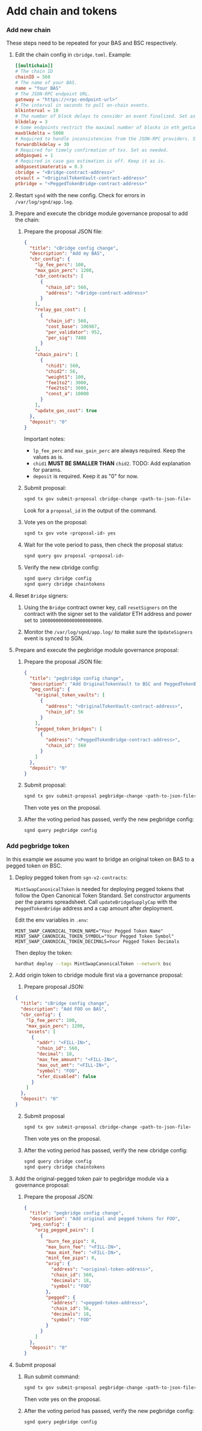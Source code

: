 # Add chain and tokens

### Add new chain

These steps need to be repeated for your BAS and BSC respectively.

1. Edit the chain config in `cbridge.toml`. Example:

    ```toml
    [[multichain]]
    # The chain ID
    chainID = 560
    # The name of your BAS.
    name = "Your BAS"
    # The JSON-RPC endpoint URL.
    gateway = "https://<rpc-endpoint-url>"
    # The interval in seconds to poll on-chain events.
    blkinterval = 10
    # The number of block delays to consider an event finalized. Set as needed.
    blkdelay = 3
    # Some endpoints restrict the maximal number of blocks in eth_getLogs calls. Set as needed.
    maxblkdelta = 5000
    # Required to handle inconsistencies from the JSON-RPC providers. Set as needed.
    forwardblkdelay = 30
    # Required for timely confirmation of txs. Set as needed.
    addgasgwei = 1
    # Required in case gas estimation is off. Keep it as is.
    addgasestimateratio = 0.3
    cbridge = "<Bridge-contract-address>"
    otvault = "<OriginalTokenVault-contract-address>"
    ptbridge = "<PeggedTokenBridge-contract-address>"
    ```

2. Restart `sgnd` with the new config. Check for errors in `/var/log/sgnd/app.log`.

3. Prepare and execute the cbridge module governance proposal to add the chain:

    1. Prepare the proposal JSON file:

        ```json
        {
          "title": "cBridge config change",
          "description": "Add my BAS",
          "cbr_config": {
            "lp_fee_perc": 100,
            "max_gain_perc": 1200,
            "cbr_contracts": [
              {
                "chain_id": 560,
                "address": "<Bridge-contract-address>"
              }
            ],
            "relay_gas_cost": [
              {
                "chain_id": 560,
                "cost_base": 106987,
                "per_validator": 952,
                "per_sig": 7408
              }
            ],
            "chain_pairs": [
              {
                "chid1": 560,
                "chid2": 56,
                "weight1": 100,
                "fee1to2": 3000,
                "fee2to1": 3000,
                "const_a": 10000
              }
            ],
            "update_gas_cost": true
          },
          "deposit": "0"
        }
        ```

        Important notes:

        - `lp_fee_perc` and `max_gain_perc` are always required. Keep the values as is.
        - `chid1` **MUST BE SMALLER THAN** `chid2`. TODO: Add explanation for params.
        - `deposit` is required. Keep it as "0" for now.

    2. Submit proposal:

        ```sh
        sgnd tx gov submit-proposal cbridge-change <path-to-json-file>
        ```

        Look for a `proposal_id` in the output of the command.

    3. Vote yes on the proposal:

        ```sh
        sgnd tx gov vote <proposal-id> yes
        ```

    4. Wait for the vote period to pass, then check the proposal status:

        ```sh
        sgnd query gov proposal <proposal-id>
        ```

    5. Verify the new cbridge config:

        ```sh
        sgnd query cbridge config
        sgnd query cbridge chaintokens
        ```

4. Reset `Bridge` signers:

    1. Using the `Bridge` contract owner key, call `resetSigners` on the contract with the signer set to the validator
	ETH address and power set to `10000000000000000000000`.

    4. Monitor the `/var/log/sgnd/app.log/` to make sure the `UpdateSigners` event is synced to SGN.

5. Prepare and execute the pegbridge module governance proposal:

    1. Prepare the proposal JSON file:

        ```json
        {
          "title": "pegbridge config change",
          "description": "Add OriginalTokenVault to BSC and PeggedTokenBridge to my BAS",
          "peg_config": {
            "original_token_vaults": [
              {
                "address": "<OriginalTokenVault-contract-address>",
                "chain_id": 56
              }
            ],
            "pegged_token_bridges": [
              {
                "address": "<PeggedTokenBridge-contract-address>",
                "chain_id": 560
              }
            ]
          },
          "deposit": "0"
        }
        ```

    2. Submit proposal:

        ```sh
        sgnd tx gov submit-proposal pegbridge-change <path-to-json-file>
        ```

        Then vote yes on the proposal.

    3. After the voting period has passed, verify the new pegbridge config:

        ```sh
        sgnd query pegbridge config
        ```

### Add pegbridge token

In this example we assume you want to bridge an original token on BAS to a pegged token on BSC.

1. Deploy pegged token from `sgn-v2-contracts`:

    `MintSwapCanonicalToken` is needed for deploying pegged tokens that follow the Open Canonical Token Standard. Set constructor arguments per the params spreadsheet. Call `updateBridgeSupplyCap` with the `PeggedTokenBridge` address and a cap amount after deployment.

    Edit the env variables in `.env`:

    ```
    MINT_SWAP_CANONICAL_TOKEN_NAME="Your Pegged Token Name"
    MINT_SWAP_CANONICAL_TOKEN_SYMBOL="Your Pegged Token Symbol"
    MINT_SWAP_CANONICAL_TOKEN_DECIMALS=Your Pegged Token Decimals
	```

    Then deploy the token:

	```sh
    hardhat deploy --tags MintSwapCanonicalToken --network bsc
    ```

2. Add origin token to cbridge module first via a governance proposal:

    1. Prepare proposal JSON:

    ```json
    {
      "title": "cBridge config change",
      "description": "Add FOO on BAS",
      "cbr_config": {
        "lp_fee_perc": 100,
        "max_gain_perc": 1200,
        "assets": [
          {
            "addr": "<FILL-IN>",
            "chain_id": 560,
            "decimal": 18,
            "max_fee_amount": "<FILL-IN>",
            "max_out_amt": "<FILL-IN>",
            "symbol": "FOO",
            "xfer_disabled": false
          }
        ]
      },
      "deposit": "0"
    }
    ```

	2. Submit proposal

        ```sh
        sgnd tx gov submit-proposal cbridge-change <path-to-json-file>
        ```

        Then vote yes on the proposal.

    3. After the voting period has passed, verify the new cbridge config:

        ```sh
        sgnd query cbridge config
        sgnd query cbridge chaintokens

3. Add the original-pegged token pair to pegbridge module via a governance proposal:

    1. Prepare the proposal JSON:

        ```json
        {
          "title": "pegbridge config change",
          "description": "Add original and pegged tokens for FOO",
          "peg_config": {
            "orig_pegged_pairs": [
              {
                "burn_fee_pips": 0,
                "max_burn_fee": "<FILL-IN>",
                "max_mint_fee": "<FILL-IN>",
                "mint_fee_pips": 0,
                "orig": {
                  "address": "<original-token-address>",
                  "chain_id": 560,
                  "decimals": 18,
                  "symbol": "FOO"
                },
                "pegged": {
                  "address": "<pegged-token-address>",
                  "chain_id": 56,
                  "decimals": 18,
                  "symbol": "FOO"
                }
              }
            ]
          },
          "deposit": "0"
        }
        ```

2. Submit proposal

    1. Run submit command:

        ```sh
        sgnd tx gov submit-proposal pegbridge-change <path-to-json-file>
        ```

        Then vote yes on the proposal.

    2. After the voting period has passed, verify the new pegbridge config:

        ```sh
        sgnd query pegbridge config
        ```
